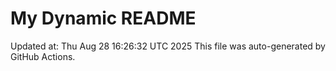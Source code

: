 # My Dynamic README
Updated at: Thu Aug 28 16:26:32 UTC 2025
This file was auto-generated by GitHub Actions.
